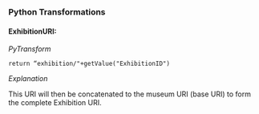 

### Python Transformations
#### ExhibitionURI:
*PyTransform* 
```
return “exhibition/"+getValue("ExhibitionID")
```
*Explanation* 

This URI will then be concatenated to the museum URI (base URI) to form the complete Exhibition URI. 

